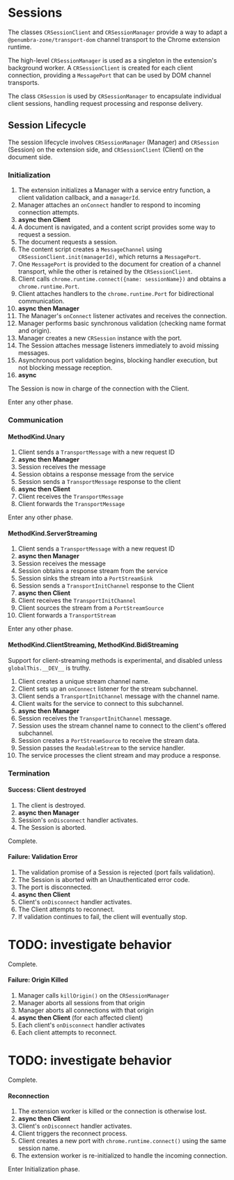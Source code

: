 # Sessions

The classes `CRSessionClient` and `CRSessionManager` provide a way to adapt a `@penumbra-zone/transport-dom` channel transport to the Chrome extension runtime.

The high-level `CRSessionManager` is used as a singleton in the extension's background worker. A `CRSessionClient` is created for each client connection, providing a `MessagePort` that can be used by DOM channel transports.

The class `CRSession` is used by `CRSessionManager` to encapsulate individual client sessions, handling request processing and response delivery.

## Session Lifecycle

The session lifecycle involves `CRSessionManager` (Manager) and `CRSession` (Session) on the extension side, and `CRSessionClient` (Client) on the document side.

### Initialization

1. The extension initializes a Manager with a service entry function, a client validation callback, and a `managerId`.
2. Manager attaches an `onConnect` handler to respond to incoming connection attempts.
3. **async then Client**
4. A document is navigated, and a content script provides some way to request a session.
5. The document requests a session.
6. The content script creates a `MessageChannel` using `CRSessionClient.init(managerId)`, which returns a `MessagePort`.
7. One `MessagePort` is provided to the document for creation of a channel transport, while the other is retained by the `CRSessionClient`.
8. Client calls `chrome.runtime.connect({name: sessionName})` and obtains a `chrome.runtime.Port`.
9. Client attaches handlers to the `chrome.runtime.Port` for bidirectional communication.
10. **async then Manager**
11. The Manager's `onConnect` listener activates and receives the connection.
12. Manager performs basic synchronous validation (checking name format and origin).
13. Manager creates a new `CRSession` instance with the port.
14. The Session attaches message listeners immediately to avoid missing messages.
15. Asynchronous port validation begins, blocking handler execution, but not blocking message reception.
16. **async**

The Session is now in charge of the connection with the Client.

Enter any other phase.

### Communication

#### MethodKind.Unary

1. Client sends a `TransportMessage` with a new request ID
2. **async then Manager**
3. Session receives the message
4. Session obtains a response message from the service
5. Session sends a `TransportMessage` response to the client
6. **async then Client**
7. Client receives the `TransportMessage`
8. Client forwards the `TransportMessage`

Enter any other phase.

#### MethodKind.ServerStreaming

1. Client sends a `TransportMessage` with a new request ID
2. **async then Manager**
3. Session receives the message
4. Session obtains a response stream from the service
5. Session sinks the stream into a `PortStreamSink`
6. Session sends a `TransportInitChannel` response to the Client
7. **async then Client**
8. Client receives the `TransportInitChannel`
9. Client sources the stream from a `PortStreamSource`
10. Client forwards a `TransportStream`

Enter any other phase.

#### MethodKind.ClientStreaming, MethodKind.BidiStreaming

Support for client-streaming methods is experimental, and disabled unless `globalThis.__DEV__` is truthy.

1. Client creates a unique stream channel name.
2. Client sets up an `onConnect` listener for the stream subchannel.
3. Client sends a `TransportInitChannel` message with the channel name.
4. Client waits for the service to connect to this subchannel.
5. **async then Manager**
6. Session receives the `TransportInitChannel` message.
7. Session uses the stream channel name to connect to the client's offered subchannel.
8. Session creates a `PortStreamSource` to receive the stream data.
9. Session passes the `ReadableStream` to the service handler.
10. The service processes the client stream and may produce a response.

### Termination

#### Success: Client destroyed

1. The client is destroyed.
2. **async then Manager**
3. Session's `onDisconnect` handler activates.
4. The Session is aborted.

Complete.

#### Failure: Validation Error

1. The validation promise of a Session is rejected (port fails validation).
2. The Session is aborted with an Unauthenticated error code.
3. The port is disconnected.
4. **async then Client**
5. Client's `onDisconnect` handler activates.
6. The Client attempts to reconnect.
7. If validation continues to fail, the client will eventually stop.

# TODO: investigate behavior

Complete.

#### Failure: Origin Killed

1. Manager calls `killOrigin()` on the `CRSessionManager`
2. Manager aborts all sessions from that origin
3. Manager aborts all connections with that origin
4. **async then Client** (for each affected client)
5. Each client's `onDisconnect` handler activates
6. Each client attempts to reconnect.

# TODO: investigate behavior

Complete.

#### Reconnection

1. The extension worker is killed or the connection is otherwise lost.
2. **async then Client**
3. Client's `onDisconnect` handler activates.
4. Client triggers the reconnect process.
5. Client creates a new port with `chrome.runtime.connect()` using the same session name.
6. The extension worker is re-initialized to handle the incoming connection.

Enter Initialization phase.
